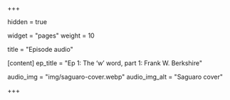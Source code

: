 +++

hidden = true

widget = "pages"
weight = 10 

title = "Episode audio"

[content]
	ep_title = "Ep 1: The ‘w’ word, part 1: Frank W. Berkshire"

  audio_img = "img/saguaro-cover.webp"
  audio_img_alt = "Saguaro cover"

+++